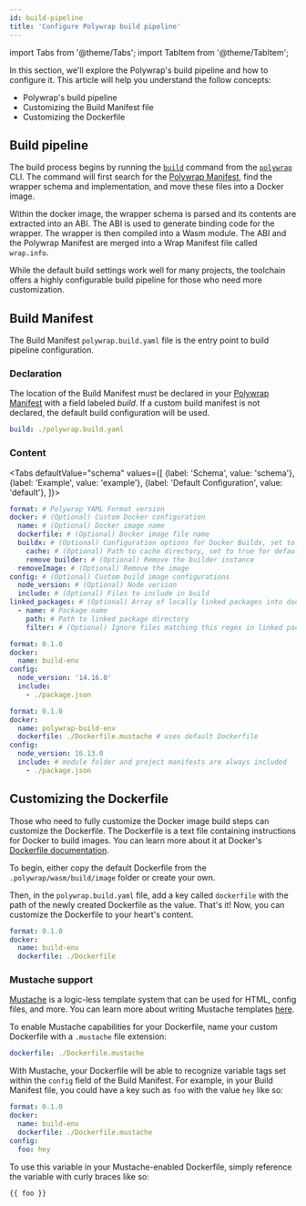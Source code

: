 ```yaml
---
id: build-pipeline
title: 'Configure Polywrap build pipeline'
---
```


import Tabs from '@theme/Tabs';
import TabItem from '@theme/TabItem';

In this section, we'll explore the Polywrap's build pipeline and how to configure it. 
This article will help you understand the follow concepts:

- Polywrap's build pipeline
- Customizing the Build Manifest file
- Customizing the Dockerfile

## Build pipeline

The build process begins by running the [`build`](../../reference/cli/commands/build) command from the [`polywrap`](../../reference/cli/polywrap-cli) CLI. 
The command will first search for the [Polywrap Manifest](../create-wasm-wrappers/polylwrap-manifest), find the wrapper schema and implementation, and move these files into a Docker image. 

Within the docker image, the wrapper schema is parsed and its contents are extracted into an ABI.
The ABI is used to generate binding code for the wrapper.
The wrapper is then compiled into a Wasm module.
The ABI and the Polywrap Manifest are merged into a Wrap Manifest file called `wrap.info`.

While the default build settings work well for many projects, the toolchain offers a highly configurable build pipeline for those who need more customization.

## Build Manifest

The Build Manifest `polywrap.build.yaml` file is the entry point to build pipeline configuration.

### Declaration

The location of the Build Manifest must be declared in your [Polywrap Manifest](../create-wasm-wrappers/polylwrap-manifest) with a field labeled *build*.
If a custom build manifest is not declared, the default build configuration will be used.

```yml
build: ./polywrap.build.yaml
```

### Content

<Tabs
defaultValue="schema"
values={[
{label: 'Schema', value: 'schema'},
{label: 'Example', value: 'example'},
{label: 'Default Configuration', value: 'default'},
]}>
<TabItem value="schema">

```yml
format:	# Polywrap YAML Format version
docker: # (Optional) Custom Docker configuration
  name: # (Optional) Docker image name
  dockerfile: # (Optional) Docker image file name
  buildx: # (Optional) Configuration options for Docker Buildx, set to true for default value.
    cache: # (Optional) Path to cache directory, set to true for default value, set to false to disable caching
    remove builder: # (Optional) Remove the builder instance
  removeImage: # (Optional) Remove the image
config: # (Optional) Custom build image configurations
  node_version: # (Optional) Node version
  include: # (Optional) Files to include in build
linked_packages: # (Optional) Array of locally linked packages into docker build image
  - name: # Package name
    path: # Path to linked package directory
    filter: # (Optional) Ignore files matching this regex in linked package directory
```

</TabItem>
<TabItem value="example">

```yml
format: 0.1.0
docker:
  name: build-env
config:
  node_version: '14.16.0'
  include:
    - ./package.json
```

</TabItem>
<TabItem value="default">

```yml
format: 0.1.0
docker:
  name: polywrap-build-env
  dockerfile: ./Dockerfile.mustache # uses default Dockerfile
config:
  node_version: 16.13.0
  include: # module folder and project manifests are always included
    - ./package.json
```

</TabItem>
</Tabs>

## Customizing the Dockerfile

Those who need to fully customize the Docker image build steps can customize the Dockerfile. 
The Dockerfile is a text file containing instructions for Docker to build images. 
You can learn more about it at Docker's [Dockerfile documentation](https://docs.docker.com/engine/reference/builder/).

To begin, either copy the default Dockerfile from the `.polywrap/wasm/build/image` folder or create your own.

Then, in the `polywrap.build.yaml` file, add a key called `dockerfile` with the path of the newly created Dockerfile as the value. 
That's it! Now, you can customize the Dockerfile to your heart's content.

```yml
format: 0.1.0
docker:
  name: build-env
  dockerfile: ./Dockerfile
```

### Mustache support

[Mustache](https://mustache.github.io/) is a logic-less template system that can be used for HTML, config files, and more.
You can learn more about writing Mustache templates [here](https://mustache.github.io/mustache.5.html).

To enable Mustache capabilities for your Dockerfile, name your custom Dockerfile with a `.mustache` file extension:

```yaml
dockerfile: ./Dockerfile.mustache
```

With Mustache, your Dockerfile will be able to recognize variable tags set within the `config` field of the Build Manifest. 
For example, in your Build Manifest file, you could have a key such as `foo` with the value `hey` like so:

```yml
format: 0.1.0
docker:
  name: build-env
  dockerfile: ./Dockerfile.mustache
config:
  foo: hey
```

To use this variable in your Mustache-enabled Dockerfile, simply reference the variable with curly braces like so:

```dockerfile
{{ foo }}
```